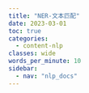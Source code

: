 ```yaml
---
title: "NER-文本匹配"
date: 2023-03-01
toc: true
categories:
  - content-nlp
classes: wide
words_per_minute: 10
sidebar:
  - nav: "nlp_docs"
---
```





[blog1]: https://www.zhihu.com/question/31623490/answer/2900998167